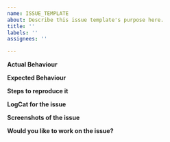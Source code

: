```yaml
---
name: ISSUE_TEMPLATE
about: Describe this issue template's purpose here.
title: ''
labels: ''
assignees: ''

---
```


**Actual Behaviour**

<!--Please state here what is currently happening.-->

**Expected Behaviour**

<!--State here what the feature should enable the user to do.-->

**Steps to reproduce it**

<!--Add steps to reproduce bugs or add information on the place where the feature should be implemented. Add links to a sample deployment or code.-->

**LogCat for the issue**

<!--Provide logs for the crash here-->

**Screenshots of the issue**

<!--Where-ever possible attach a screenshot of the issue.-->

**Would you like to work on the issue?**

<!--Please let us know if you can work on it or the issue should be assigned to someone else.-->
